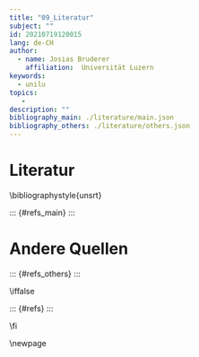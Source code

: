 ```yaml
---
title: "09_Literatur"
subject: ""
id: 20210719120015
lang: de-CH
author:
  - name: Josias Bruderer
    affiliation:  Universität Luzern
keywords:
  - unilu
topics:
   - 
description: ""
bibliography_main: ./literature/main.json
bibliography_others: ./literature/others.json
---
```




# Literatur

\bibliographystyle{unsrt}

::: {#refs_main}
:::

# Andere Quellen

::: {#refs_others}
:::


\iffalse

::: {#refs}
:::

\fi

\newpage